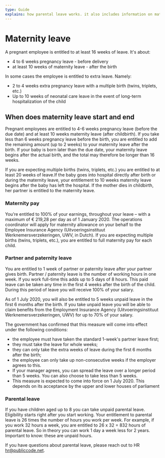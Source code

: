 ```yaml
---
type: Guide
explains: how parental leave works. it also includes information on maternity and paternity leave
---
```


# Maternity leave

A pregnant employee is entitled to at least 16 weeks of leave. It's about:

* 4 to 6 weeks pregnancy leave - before delivery
* at least 10 weeks of maternity leave - after the birth

In some cases the employee is entitled to extra leave. Namely:

* 2 to 4 weeks extra pregnancy leave with a multiple birth (twins, triplets, etc.)
* Up to 10 weeks of neonatal care leave in the event of long-term hospitalization of the child

## When does maternity leave start and end

Pregnant employees are entitled to 4-6 weeks pregnancy leave (before the due date)
and at least 10 weeks maternity leave (after childbirth). If you take less than 6
weeks pregnancy leave before the birth, you are entitled to add the remaining amount
(up to 2 weeks) to your maternity leave after the birth. If your baby is born later
than the due date, your maternity leave begins after the actual birth, and the total
may therefore be longer than 16 weeks.

If you are expecting multiple births (twins, triplets, etc.) you are entitled to at
least 20 weeks of leave.If the baby goes into hospital directly after birth or during
the maternity leave, your entitlement to 10 weeks maternity leave begins after the baby
has left the hospital. If the mother dies in childbirth, her partner is entitled to the
maternity leave.

### Maternity pay

You’re entitled to 100% of your earnings, throughout your leave – with a maximum of € 219,28 per day as
of 1 January 2020. The operations coordinator will apply for maternity allowance on your behalf to the
Employee Insurance Agency (Uitvoeringsinstituut Werknemersverzekeringen, UWV, in Dutch).
If you are expecting multiple births (twins, triplets, etc.), you are entitled to full maternity
pay for each child.

### Partner and paternity leave

You are entitled to 1 week of partner or paternity leave after your partner gives birth.
Partner / paternity leave is the number of working hours in one week.
If you work full-time this adds up to 5 days of 8 hours.
This paid leave can be taken any time in the first 4 weeks after the birth of the child.
During this period of leave you will receive 100% of your salary.

As of 1 July 2020, you will also be entitled to 5 weeks unpaid leave in the first 6 months
after the birth. If you take unpaid leave you will be able to claim benefits from the
Employment Insurance Agency (Uitvoeringsinstituut Werknemersverzekeringen, UWV) for up
to 70% of your salary.

The government has confirmed that this measure will come into effect under the following
conditions:

* the employee must have taken the standard 1-week's partner leave first;
* they must take the leave for whole weeks;
* they can only take the extra weeks of leave during the first 6 months after the birth;
* the employee can only take up non-consecutive weeks if the employer agrees to this.
* If your manager agrees, you can spread the leave over a longer period than 5 weeks. You can also
choose to take less than 5 weeks.
* This measure is expected to come into force on 1 July 2020. This depends on its acceptance by the
upper and lower houses of parliament

### Parental leave

If you have children aged up to 8 you can take unpaid parental leave.
Eligibility starts right after you start working. Your entitlement to parental leave is
26 times the number of hours you work per week. For example, if you work 32 hours a week,
you are entitled to 26 x 32 = 832 hours of parental leave. So in theory you can work 1 day
a week less for 2 years. Important to know: these are unpaid hours.

If you have questions about parental leave, please reach out to HR <hr@publiccode.net>.
